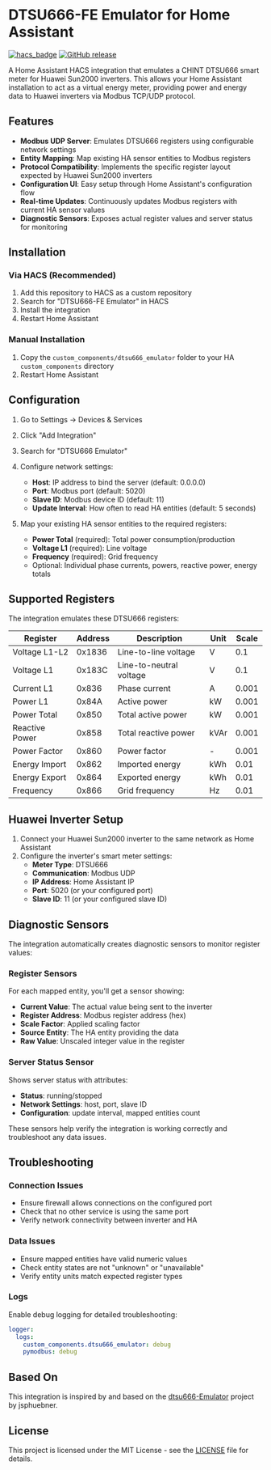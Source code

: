 # DTSU666-FE Emulator for Home Assistant

[![hacs_badge](https://img.shields.io/badge/HACS-Custom-orange.svg)](https://github.com/custom-components/hacs)
[![GitHub release](https://img.shields.io/github/release/marcocamilli/dtsu666-FE.svg)](https://github.com/marcocamilli/dtsu666-FE/releases)

A Home Assistant HACS integration that emulates a CHINT DTSU666 smart meter for Huawei Sun2000 inverters. This allows your Home Assistant installation to act as a virtual energy meter, providing power and energy data to Huawei inverters via Modbus TCP/UDP protocol.

## Features

- **Modbus UDP Server**: Emulates DTSU666 registers using configurable network settings
- **Entity Mapping**: Map existing HA sensor entities to Modbus registers
- **Protocol Compatibility**: Implements the specific register layout expected by Huawei Sun2000 inverters
- **Configuration UI**: Easy setup through Home Assistant's configuration flow
- **Real-time Updates**: Continuously updates Modbus registers with current HA sensor values
- **Diagnostic Sensors**: Exposes actual register values and server status for monitoring

## Installation

### Via HACS (Recommended)

1. Add this repository to HACS as a custom repository
2. Search for "DTSU666-FE Emulator" in HACS
3. Install the integration
4. Restart Home Assistant

### Manual Installation

1. Copy the `custom_components/dtsu666_emulator` folder to your HA `custom_components` directory
2. Restart Home Assistant

## Configuration

1. Go to Settings → Devices & Services
2. Click "Add Integration" 
3. Search for "DTSU666 Emulator"
4. Configure network settings:
   - **Host**: IP address to bind the server (default: 0.0.0.0)
   - **Port**: Modbus port (default: 5020)
   - **Slave ID**: Modbus device ID (default: 11)
   - **Update Interval**: How often to read HA entities (default: 5 seconds)

5. Map your existing HA sensor entities to the required registers:
   - **Power Total** (required): Total power consumption/production
   - **Voltage L1** (required): Line voltage  
   - **Frequency** (required): Grid frequency
   - Optional: Individual phase currents, powers, reactive power, energy totals

## Supported Registers

The integration emulates these DTSU666 registers:

| Register | Address | Description | Unit | Scale |
|----------|---------|-------------|------|-------|
| Voltage L1-L2 | 0x1836 | Line-to-line voltage | V | 0.1 |
| Voltage L1 | 0x183C | Line-to-neutral voltage | V | 0.1 |
| Current L1 | 0x836 | Phase current | A | 0.001 |
| Power L1 | 0x84A | Active power | kW | 0.001 |
| Power Total | 0x850 | Total active power | kW | 0.001 |
| Reactive Power | 0x858 | Total reactive power | kVAr | 0.001 |
| Power Factor | 0x860 | Power factor | - | 0.001 |
| Energy Import | 0x862 | Imported energy | kWh | 0.01 |
| Energy Export | 0x864 | Exported energy | kWh | 0.01 |
| Frequency | 0x866 | Grid frequency | Hz | 0.01 |

## Huawei Inverter Setup

1. Connect your Huawei Sun2000 inverter to the same network as Home Assistant
2. Configure the inverter's smart meter settings:
   - **Meter Type**: DTSU666
   - **Communication**: Modbus UDP
   - **IP Address**: Home Assistant IP
   - **Port**: 5020 (or your configured port)
   - **Slave ID**: 11 (or your configured slave ID)

## Diagnostic Sensors

The integration automatically creates diagnostic sensors to monitor register values:

### **Register Sensors**
For each mapped entity, you'll get a sensor showing:
- **Current Value**: The actual value being sent to the inverter
- **Register Address**: Modbus register address (hex)
- **Scale Factor**: Applied scaling factor
- **Source Entity**: The HA entity providing the data
- **Raw Value**: Unscaled integer value in the register

### **Server Status Sensor** 
Shows server status with attributes:
- **Status**: running/stopped
- **Network Settings**: host, port, slave ID
- **Configuration**: update interval, mapped entities count

These sensors help verify the integration is working correctly and troubleshoot any data issues.

## Troubleshooting

### Connection Issues
- Ensure firewall allows connections on the configured port
- Check that no other service is using the same port
- Verify network connectivity between inverter and HA

### Data Issues  
- Ensure mapped entities have valid numeric values
- Check entity states are not "unknown" or "unavailable"
- Verify entity units match expected register types

### Logs
Enable debug logging for detailed troubleshooting:

```yaml
logger:
  logs:
    custom_components.dtsu666_emulator: debug
    pymodbus: debug
```

## Based On

This integration is inspired by and based on the [dtsu666-Emulator](https://github.com/jsphuebner/dtsu666-Emulator) project by jsphuebner.

## License

This project is licensed under the MIT License - see the [LICENSE](LICENSE) file for details.
